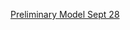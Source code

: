 [Preliminary Model Sept 28](https://drive.google.com/file/d/1FmeNoRqVVxOE1PL0BTR5AjqTK2m74i5h/view?usp=sharing)
